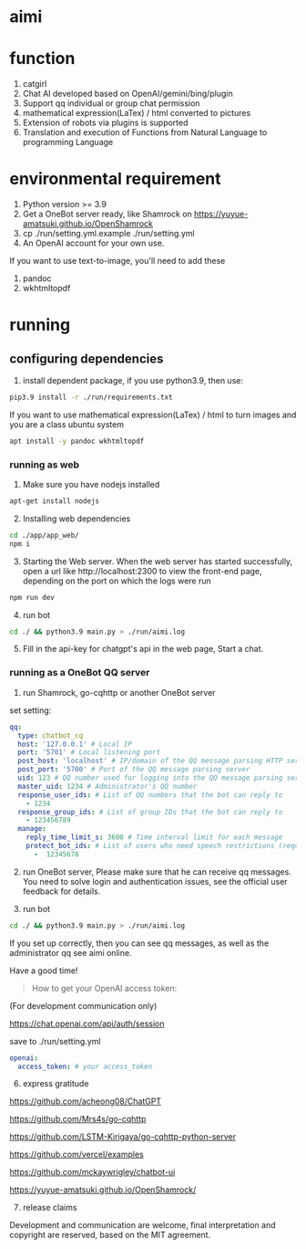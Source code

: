 # aimi

# function

1. catgirl
2. Chat AI developed based on OpenAI/gemini/bing/plugin
3. Support qq individual or group chat permission
4. mathematical expression(LaTex) / html converted to pictures
5. Extension of robots via plugins is supported
6. Translation and execution of Functions from Natural Language to programming Language

# environmental requirement

1. Python version >= 3.9
2. Get a OneBot server ready, like Shamrock on https://yuyue-amatsuki.github.io/OpenShamrock
3. cp ./run/setting.yml.example ./run/setting.yml
4. An OpenAI account for your own use.

If you want to use text-to-image, you'll need to add these

1. pandoc
2. wkhtmltopdf

# running

## configuring dependencies


1. install dependent package, if you use python3.9, then use:

```bash
pip3.9 install -r ./run/requirements.txt
```

If you want to use mathematical expression(LaTex) / html to turn images and you are a class ubuntu system

```bash
apt install -y pandoc wkhtmltopdf
```


### running as web


1. Make sure you have nodejs installed

```bash
apt-get install nodejs
```

2. Installing web dependencies

```bash
cd ./app/app_web/
npm i
```

3. Starting the Web server. When the web server has started successfully, open a url like http://localhost:2300 to view the front-end page, depending on the port on which the logs were run

```bash
npm run dev
```

4. run bot

```bash
cd ./ && python3.9 main.py > ./run/aimi.log
```

5. Fill in the api-key for chatgpt's api in the web page, Start a chat.


### running as a OneBot QQ server 

1. run Shamrock, go-cqhttp or another OneBot server

set setting:

```yaml
qq:
  type: chatbot_cq
  host: '127.0.0.1' # Local IP
  port: '5701' # Local listening port
  post_host: 'localhost' # IP/domain of the QQ message parsing HTTP server
  post_port: '5700' # Port of the QQ message parsing server
  uid: 123 # QQ number used for logging into the QQ message parsing server, which is the bot's own QQ number.
  master_uid: 1234 # Administrator's QQ number
  response_user_ids: # List of QQ numbers that the bot can reply to
    - 1234
  response_group_ids: # List of group IDs that the bot can reply to
    - 123456789
  manage: 
    reply_time_limit_s: 3600 # Time interval limit for each message
    protect_bot_ids: # List of users who need speech restrictions (requires administrator permissions)
      -  12345678
```

2. run OneBot server, Please make sure that he can receive qq messages. You need to solve login and authentication issues, see the official user feedback for details.


3. run bot

```bash
cd ./ && python3.9 main.py > ./run/aimi.log
```


If you set up correctly, then you can see qq messages, as well as the administrator qq see aimi online.

Have a good time!



> How to get your OpenAI access token:

(For development communication only)

https://chat.openai.com/api/auth/session

save to ./run/setting.yml

```yaml
openai:
  access_token: # your access_token
```

6. express gratitude

https://github.com/acheong08/ChatGPT

https://github.com/Mrs4s/go-cqhttp

https://github.com/LSTM-Kirigaya/go-cqhttp-python-server

https://github.com/vercel/examples

https://github.com/mckaywrigley/chatbot-ui

https://yuyue-amatsuki.github.io/OpenShamrock/

7. release claims

Development and communication are welcome, final interpretation and copyright are reserved, based on the MIT agreement.
